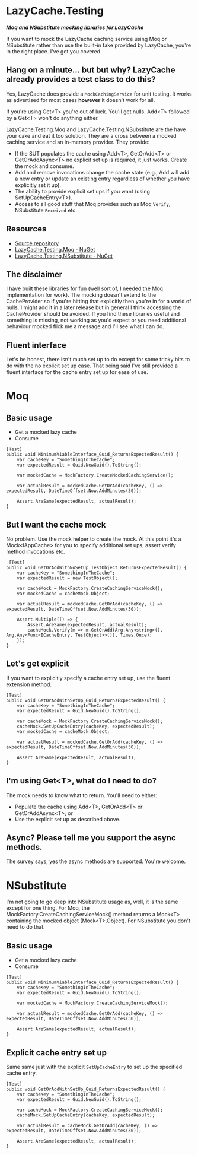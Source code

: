 # LazyCache.Testing
__*Moq and NSubstitute mocking libraries for LazyCache*__

If you want to mock the LazyCache caching service using Moq or NSubstitute rather than use the built-in fake provided by LazyCache, you're in the right place. I've got you covered.

## Hang on a minute... but but why? LazyCache already provides a test class to do this?
Yes, LazyCache does provide a ```MockCachingService``` for unit testing. It works as advertised for most cases __however__ it doesn't work for all.

If you're using Get\<T> you're out of luck. You'll get nulls. Add\<T> followed by a Get\<T> won't do anything either.

LazyCache.Testing.Moq and LazyCache.Testing.NSubstitute are the have your cake and eat it too solution. They are a cross between a mocked caching service and an in-memory provider. They provide:
- If the SUT populates the cache using Add\<T>, GetOrAdd\<T> or GetOrAddAsync\<T> no explicit set up is required, it just works. Create the mock and consume.
- Add and remove invocations change the cache state (e.g., Add will add a new entry or update an existing entry regardless of whether you have explicitly set it up).
- The ability to provide explicit set ups if you want (using SetUpCacheEntry\<T>).
- Access to all good stuff that Moq provides such as Moq ```Verify```, NSubstitute ```Received``` etc. 

## Resources
- [Source repository](https://github.com/rgvlee/LazyCache.Testing)
- [LazyCache.Testing.Moq - NuGet](https://www.nuget.org/packages/LazyCache.Testing.Moq/)
- [LazyCache.Testing.NSubstitute - NuGet](https://www.nuget.org/packages/LazyCache.Testing.NSubstitute/)

## The disclaimer
I have built these libraries for fun (well sort of, I needed the Moq implementation for work). The mocking doesn't extend to the CacheProvider so if you're hitting that explicitly then you're in for a world of nulls. I might add it in a later release but in general I think accessing the CacheProvider should be avoided. If you find these libraries useful and something is missing, not working as you'd expect or you need additional behaviour mocked flick me a message and I'll see what I can do.

## Fluent interface
Let's be honest, there isn't much set up to do except for some tricky bits to do with the no explicit set up case. That being said I've still provided a fluent interface for the cache entry set up for ease of use.

# Moq
## Basic usage
- Get a mocked lazy cache
- Consume

```
[Test]
public void MinimumViableInterface_Guid_ReturnsExpectedResult() {
    var cacheKey = "SomethingInTheCache";
    var expectedResult = Guid.NewGuid().ToString();

    var mockedCache = MockFactory.CreateMockedCachingService();
            
    var actualResult = mockedCache.GetOrAdd(cacheKey, () => expectedResult, DateTimeOffset.Now.AddMinutes(30));

    Assert.AreSame(expectedResult, actualResult);
}
```

## But I want the cache mock
No problem. Use the mock helper to create the mock. At this point it's a Mock\<IAppCache> for you to specify additional set ups, assert verify method invocations etc.

```
 [Test]
public void GetOrAddWithNoSetUp_TestObject_ReturnsExpectedResult() {
    var cacheKey = "SomethingInTheCache";
    var expectedResult = new TestObject();

    var cacheMock = MockFactory.CreateCachingServiceMock();
    var mockedCache = cacheMock.Object;

    var actualResult = mockedCache.GetOrAdd(cacheKey, () => expectedResult, DateTimeOffset.Now.AddMinutes(30));

    Assert.Multiple(() => {
        Assert.AreSame(expectedResult, actualResult);
        cacheMock.Verify(m => m.GetOrAdd(Arg.Any<string>(), Arg.Any<Func<ICacheEntry, TestObject>>()), Times.Once);
    });
}
```

## Let's get explicit
If you want to explicitly specify a cache entry set up, use the fluent extension method.

```
[Test]
public void GetOrAddWithSetUp_Guid_ReturnsExpectedResult() {
    var cacheKey = "SomethingInTheCache";
    var expectedResult = Guid.NewGuid().ToString();

    var cacheMock = MockFactory.CreateCachingServiceMock();
    cacheMock.SetUpCacheEntry(cacheKey, expectedResult);
    var mockedCache = cacheMock.Object;

    var actualResult = mockedCache.GetOrAdd(cacheKey, () => expectedResult, DateTimeOffset.Now.AddMinutes(30));

    Assert.AreSame(expectedResult, actualResult);
}
```

## I'm using Get\<T>, what do I need to do?
The mock needs to know what to return. You'll need to either:
- Populate the cache using Add\<T>, GetOrAdd\<T> or GetOrAddAsync\<T>; or
- Use the explicit set up as described above.

## Async? Please tell me you support the async methods.
The survey says, yes the async methods are supported. You're welcome.

# NSubstitute
I'm not going to go deep into NSubstitute usage as, well, it is the same except for one thing. For Moq, the MockFactory.CreateCachingServiceMock() method returns a Mock\<T> containing the mocked object (Mock\<T>.Object). For NSubstitute you don't need to do that.

## Basic usage
- Get a mocked lazy cache
- Consume
```
[Test]
public void MinimumViableInterface_Guid_ReturnsExpectedResult() {
    var cacheKey = "SomethingInTheCache";
    var expectedResult = Guid.NewGuid().ToString();

    var mockedCache = MockFactory.CreateCachingServiceMock();

    var actualResult = mockedCache.GetOrAdd(cacheKey, () => expectedResult, DateTimeOffset.Now.AddMinutes(30));

    Assert.AreSame(expectedResult, actualResult);
}
```

## Explicit cache entry set up
Same same just with the explicit ```SetUpCacheEntry``` to set up the specified cache entry.
```
[Test]
public void GetOrAddWithSetUp_Guid_ReturnsExpectedResult() {
    var cacheKey = "SomethingInTheCache";
    var expectedResult = Guid.NewGuid().ToString();

    var cacheMock = MockFactory.CreateCachingServiceMock();
    cacheMock.SetUpCacheEntry(cacheKey, expectedResult);
    
    var actualResult = cacheMock.GetOrAdd(cacheKey, () => expectedResult, DateTimeOffset.Now.AddMinutes(30));

    Assert.AreSame(expectedResult, actualResult);
}
```